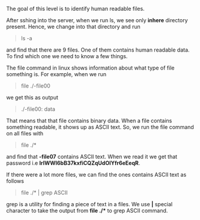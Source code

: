 The goal of this level is to identify human readable files.

After sshing into the server, when we run ls, we see only **inhere** directory present. Hence, we change into that directory and run

> ls -a 

and find that there are 9 files. One of them contains human readable data. To find which one we need to know a few things.

The file command in linux shows information about what type of file something is. For example, when we run 

> file ./-file00

we get this as output 

> ./-file00: data

That means that that file contains binary data. When a file contains something readable, it shows up as ASCII text. So, we run the file command on all files with 

> file ./*

and find that **-file07** contains ASCII text. When we read it we get that password i.e **lrIWWI6bB37kxfiCQZqUdOIYfr6eEeqR**.

If there were a lot more files, we can find the ones contains ASCII text as follows

> file ./* | grep ASCII

grep is a utility for finding a piece of text in a files. We use **|** special character to take the output from **file ./\*** to grep ASCII command.


